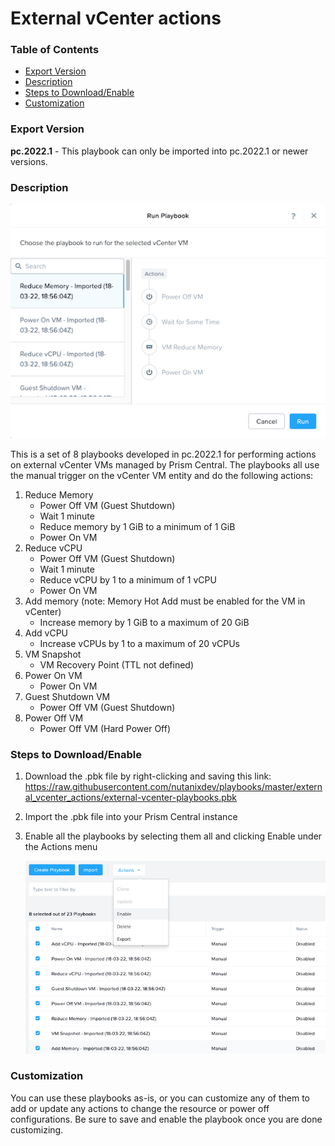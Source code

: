 # External vCenter actions

### Table of Contents
- [Export Version](#export-version)
- [Description](#description)
- [Steps to Download/Enable](#steps-to-downloadenable)
- [Customization](#customization)

### Export Version
<b>pc.2022.1</b> - This playbook can only be imported into pc.2022.1 or newer versions.

### Description
![](run_playbooks.png)

This is a set of 8 playbooks developed in pc.2022.1 for performing actions on external vCenter VMs managed by Prism Central. The playbooks all use the manual trigger on the vCenter VM entity and do the following actions:

1. Reduce Memory
    - Power Off VM (Guest Shutdown)
    - Wait 1 minute
    - Reduce memory by 1 GiB to a minimum of 1 GiB
    - Power On VM
2. Reduce vCPU
   - Power Off VM (Guest Shutdown) 
   - Wait 1 minute
   - Reduce vCPU by 1 to a minimum of 1 vCPU
   - Power On VM
3. Add memory (note: Memory Hot Add must be enabled for the VM in vCenter)
   - Increase memory by 1 GiB to a maximum of 20 GiB
4. Add vCPU
   - Increase vCPUs by 1 to a maximum of 20 vCPUs
5. VM Snapshot
   - VM Recovery Point (TTL not defined)
6. Power On VM
   - Power On VM
7. Guest Shutdown VM
   - Power Off VM (Guest Shutdown)
8. Power Off VM
   - Power Off VM (Hard Power Off)

### Steps to Download/Enable
1. Download the .pbk file by right-clicking and saving this link: https://raw.githubusercontent.com/nutanixdev/playbooks/master/external_vcenter_actions/external-vcenter-playbooks.pbk 
2. Import the .pbk file into your Prism Central instance
3. Enable all the playbooks by selecting them all and clicking Enable under the Actions menu

    ![](enable_playbooks.png)

### Customization
You can use these playbooks as-is, or you can customize any of them to add or update any actions to change the resource or power off configurations. Be sure to save and enable the playbook once you are done customizing.
